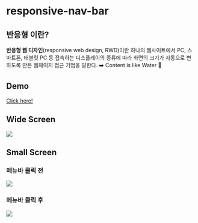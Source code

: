 # responsive-nav-bar
## 반응형 이란?

**반응형 웹 디자인**(responsive web design, RWD)이란 하나의 웹사이트에서 PC, 스마트폰, 태블릿 PC 등 접속하는 디스플레이의 종류에 따라 화면의 크기가 자동으로 변하도록 만든 웹페이지 접근 기법을 말한다. ➡️ Content is like Water 🌊

## Demo
[Click here!](https://mungmungtei.github.io/responsive-nav-bar/)

## Wide Screen
![](https://ifh.cc/g/BbhT4H.png)

## Small Screen
### 메뉴바 클릭 전
![](https://ifh.cc/g/9yH3Mp.png)
### 메뉴바 클릭 후
![](https://ifh.cc/g/poWtZM.png)
